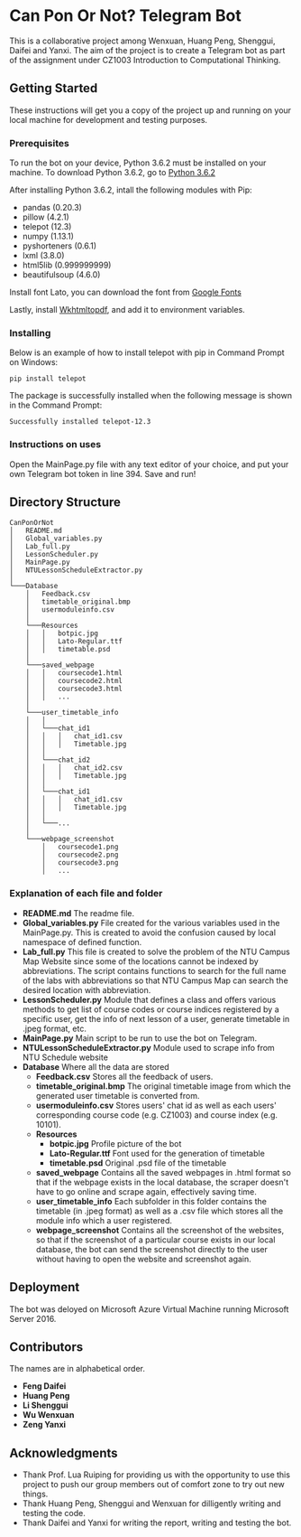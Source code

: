 # Can Pon Or Not? Telegram Bot
This is a collaborative project among Wenxuan, Huang Peng, Shenggui, Daifei and Yanxi. The aim of the project is to create a Telegram bot as part of the assignment under CZ1003 Introduction to Computational Thinking.

## Getting Started

These instructions will get you a copy of the project up and running on your local machine for development and testing purposes.

### Prerequisites

To run the bot on your device, Python 3.6.2 must be installed on your machine. To download Python 3.6.2, go to [Python 3.6.2](https://www.python.org/downloads/release/python-362/)

After installing Python 3.6.2, intall the following modules with Pip:

* pandas (0.20.3)
* pillow (4.2.1)
* telepot (12.3)
* numpy (1.13.1)
* pyshorteners (0.6.1)
* lxml (3.8.0)
* html5lib (0.999999999)
* beautifulsoup (4.6.0)

Install font Lato, you can download the font from [Google Fonts](https://fonts.google.com/)

Lastly, install [Wkhtmltopdf](https://wkhtmltopdf.org/downloads.html), and add it to environment variables.

### Installing

Below is an example of how to install telepot with pip in Command Prompt on Windows:

```
pip install telepot
```

The package is successfully installed when the following message is shown in the Command Prompt:

```
Successfully installed telepot-12.3
```

### Instructions on uses

Open the MainPage.py file with any text editor of your choice, and put your own Telegram bot token in line 394. Save and run!

## Directory Structure

```
CanPonOrNot
│   README.md
│   Global_variables.py
│   Lab_full.py
│   LessonScheduler.py
│   MainPage.py
│   NTULessonScheduleExtractor.py  
│
└───Database
    │   Feedback.csv
    │   timetable_original.bmp
    │   usermoduleinfo.csv
    │
    └───Resources
    │   │   botpic.jpg
    │   │   Lato-Regular.ttf
    │   │   timetable.psd
    │   
    └───saved_webpage 
    │   │   coursecode1.html
    │   │   coursecode2.html
    │   │   coursecode3.html
    │   │   ...
    │ 
    └───user_timetable_info
    │   │
    │   └───chat_id1
    │   │   │   chat_id1.csv
    │   │   │   Timetable.jpg
    │   │   
    │   └───chat_id2
    │   │   │   chat_id2.csv
    │   │   │   Timetable.jpg
    │   │   
    │   └───chat_id1
    │   │   │   chat_id1.csv
    │   │   │   Timetable.jpg
    │   │   
    │   └───...
    │   
    └───webpage_screenshot
        │   coursecode1.png
        │   coursecode2.png
        │   coursecode3.png
        │   ...

```

### Explanation of each file and folder

* **README.md** The readme file.
* **Global_variables.py** File created for the various variables used in the MainPage.py. This is created to avoid the confusion caused by local namespace of defined function.
* **Lab_full.py** This file is created to solve the problem of the NTU Campus Map Website since some of the locations cannot be indexed by abbreviations. The script contains functions to search for the full name of the labs with abbreviations so that NTU Campus Map can search the desired location with abbreviation.
* **LessonScheduler.py** Module that defines a class and offers various methods to get list of course codes or course indices registered by a specific user, get the info of next lesson of a user, generate timetable in .jpeg format, etc.
* **MainPage.py** Main script to be run to use the bot on Telegram.
* **NTULessonScheduleExtractor.py** Module used to scrape info from NTU Schedule website
* **Database** Where all the data are stored
  * **Feedback.csv** Stores all the feedback of users.
  * **timetable_original.bmp** The original timetable image from which the generated user timetable is converted from.
  * **usermoduleinfo.csv** Stores users' chat id as well as each users' corresponding course code (e.g. CZ1003) and course index (e.g. 10101).
  * **Resources**
    * **botpic.jpg** Profile picture of the bot
    * **Lato-Regular.ttf** Font used for the generation of timetable
    * **timetable.psd** Original .psd file of the timetable
  * **saved_webpage** Contains all the saved webpages in .html format so that if the webpage exists in the local database, the scraper doesn't have to go online and scrape again, effectively saving time.
  * **user_timetable_info** Each subfolder in this folder contains the timetable (in .jpeg format) as well as a .csv file which stores all the module info which a user registered.
  * **webpage_screenshot** Contains all the screenshot of the websites, so that if the screenshot of a particular course exists in our local database, the bot can send the screenshot directly to the user without having to open the website and screenshot again.

## Deployment

The bot was deloyed on Microsoft Azure Virtual Machine running Microsoft Server 2016.

## Contributors

The names are in alphabetical order.

* **Feng Daifei**
* **Huang Peng**
* **Li Shenggui**
* **Wu Wenxuan**
* **Zeng Yanxi**

## Acknowledgments

* Thank Prof. Lua Ruiping for providing us with the opportunity to use this project to push our group members out of comfort zone to try out new things.
* Thank Huang Peng, Shenggui and Wenxuan for dilligently writing and testing the code.
* Thank Daifei and Yanxi for writing the report, writing and testing the bot.

